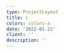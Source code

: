 ```yaml
---
type: ProjectLayout
title: c
colors: colors-a
date: '2022-01-22'
client: ''
description: ''
---
```

